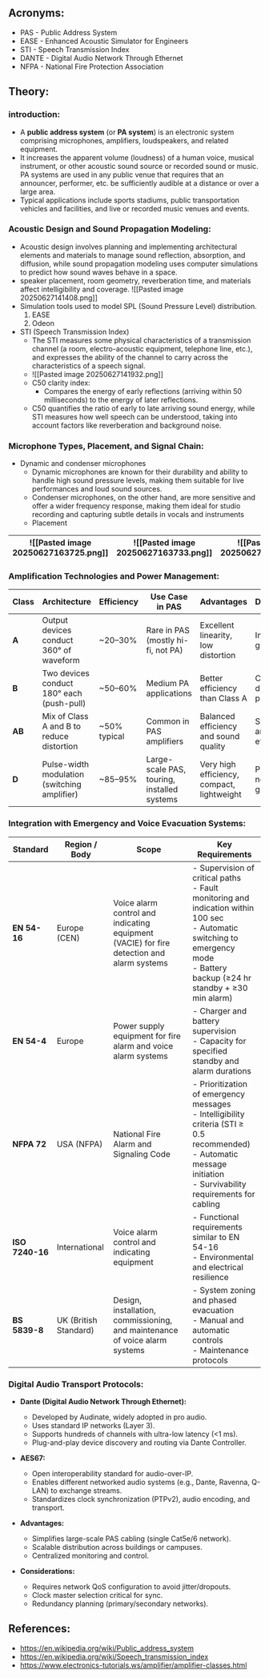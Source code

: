 ## Acronyms:
- PAS - Public Address System
- EASE - Enhanced Acoustic Simulator for Engineers
- STI - Speech Transmission Index
- DANTE - Digital Audio Network Through Ethernet
- NFPA - National Fire Protection Association
## Theory:
### introduction:
-  A **public address system** (or **PA system**) is an electronic system comprising microphones, amplifiers, loudspeakers, and related equipment. 
- It increases the apparent volume (loudness) of a human voice, musical instrument, or other acoustic sound source or recorded sound or music. PA systems are used in any public venue that requires that an announcer, performer, etc. be sufficiently audible at a distance or over a large area. 
- Typical applications include sports stadiums, public transportation vehicles and facilities, and live or recorded music venues and events.

### Acoustic Design and Sound Propagation Modeling:
- Acoustic design involves planning and implementing architectural elements and materials to manage sound reflection, absorption, and diffusion, while sound propagation modeling uses computer simulations to predict how sound waves behave in a space.
- speaker placement, room geometry, reverberation time, and materials affect intelligibility and coverage.
		![[Pasted image 20250627141408.png]]
- Simulation tools used to model SPL (Sound Pressure Level) distribution.
	1. EASE 
	2. Odeon
- STI (Speech Transmission Index)
	- The STI measures some physical characteristics of a transmission channel (a room, electro-acoustic equipment, telephone line, etc.), and expresses the ability of the channel to carry across the characteristics of a speech signal.
	- ![[Pasted image 20250627141932.png]]
	- C50 clarity index:
		- Compares the energy of early reflections (arriving within 50 milliseconds) to the energy of later reflections.
	- C50 quantifies the ratio of early to late arriving sound energy, while STI measures how well speech can be understood, taking into account factors like reverberation and background noise.

### Microphone Types, Placement, and Signal Chain:
- Dynamic and condenser microphones
	- Dynamic microphones are known for their durability and ability to handle high sound pressure levels, making them suitable for live performances and loud sound sources. 
	- Condenser microphones, on the other hand, are more sensitive and offer a wider frequency response, making them ideal for studio recording and capturing subtle details in vocals and instruments
	- Placement

| ![[Pasted image 20250627163725.png]] | ![[Pasted image 20250627163733.png]] | ![[Pasted image 20250627163745.png]] |
| ------------------------------------ | ------------------------------------ | ------------------------------------ |
### Amplification Technologies and Power Management:

| **Class** | **Architecture**                             | **Efficiency** | **Use Case in PAS**                         | **Advantages**                             | **Disadvantages**                           |
| --------- | -------------------------------------------- | -------------- | ------------------------------------------- | ------------------------------------------ | ------------------------------------------- |
| **A**     | Output devices conduct 360° of waveform      | ~20–30%        | Rare in PAS (mostly hi-fi, not PA)          | Excellent linearity, low distortion        | Inefficient, generates heat                 |
| **B**     | Two devices conduct 180° each (push-pull)    | ~50–60%        | Medium PA applications                      | Better efficiency than Class A             | Crossover distortion possible               |
| **AB**    | Mix of Class A and B to reduce distortion    | ~50% typical   | Common in PAS amplifiers                    | Balanced efficiency and sound quality      | Still some heat and moderate efficiency     |
| **D**     | Pulse-width modulation (switching amplifier) | ~85–95%        | Large-scale PAS, touring, installed systems | Very high efficiency, compact, lightweight | Potential RF noise, requires good filtering |

### Integration with Emergency and Voice Evacuation Systems:

| **Standard**    | **Region / Body**     | **Scope**                                                                                 | **Key Requirements**                                                                                                                                                                |
| --------------- | --------------------- | ----------------------------------------------------------------------------------------- | ----------------------------------------------------------------------------------------------------------------------------------------------------------------------------------- |
| **EN 54-16**    | Europe (CEN)          | Voice alarm control and indicating equipment (VACIE) for fire detection and alarm systems | - Supervision of critical paths<br>- Fault monitoring and indication within 100 sec<br>- Automatic switching to emergency mode<br>- Battery backup (≥24 hr standby + ≥30 min alarm) |
| **EN 54-4**     | Europe                | Power supply equipment for fire alarm and voice alarm systems                             | - Charger and battery supervision<br>- Capacity for specified standby and alarm durations                                                                                           |
| **NFPA 72**     | USA (NFPA)            | National Fire Alarm and Signaling Code                                                    | - Prioritization of emergency messages<br>- Intelligibility criteria (STI ≥ 0.5 recommended)<br>- Automatic message initiation<br>- Survivability requirements for cabling          |
| **ISO 7240-16** | International         | Voice alarm control and indicating equipment                                              | - Functional requirements similar to EN 54-16<br>- Environmental and electrical resilience                                                                                          |
| **BS 5839-8**   | UK (British Standard) | Design, installation, commissioning, and maintenance of voice alarm systems               | - System zoning and phased evacuation<br>- Manual and automatic controls<br>- Maintenance protocols                                                                                 |
### Digital Audio Transport Protocols:
- **Dante (Digital Audio Network Through Ethernet):**
	- Developed by Audinate, widely adopted in pro audio.      
	- Uses standard IP networks (Layer 3).
	- Supports hundreds of channels with ultra-low latency (<1 ms).
	- Plug-and-play device discovery and routing via Dante Controller.
        
- **AES67:**
	- Open interoperability standard for audio-over-IP.
	- Enables different networked audio systems (e.g., Dante, Ravenna, Q-LAN) to exchange streams.
	- Standardizes clock synchronization (PTPv2), audio encoding, and transport.
        
- **Advantages:**
	- Simplifies large-scale PAS cabling (single Cat5e/6 network).
	- Scalable distribution across buildings or campuses.
	- Centralized monitoring and control.

- **Considerations:**
	- Requires network QoS configuration to avoid jitter/dropouts.
	- Clock master selection critical for sync.
	- Redundancy planning (primary/secondary networks).
## References:
- https://en.wikipedia.org/wiki/Public_address_system
- https://en.wikipedia.org/wiki/Speech_transmission_index
- https://www.electronics-tutorials.ws/amplifier/amplifier-classes.html